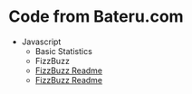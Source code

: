 # Code from Bateru.com

- Javascript
	- Basic Statistics
	- FizzBuzz
	- [FizzBuzz Readme](blob/master/blog/Javascript/fizzbuzz/README.md)
	- [FizzBuzz Readme](blob/master/blog/Javascript/fizzbuzz/README.md)